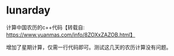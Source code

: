 # lunarday
计算中国农历的c++代码【转载自: https://www.yuanmas.com/info/8ZOXxZAZOB.html】

增加了星期计算，仅需一行代码即可。测试这几天的农历计算没有问题。

